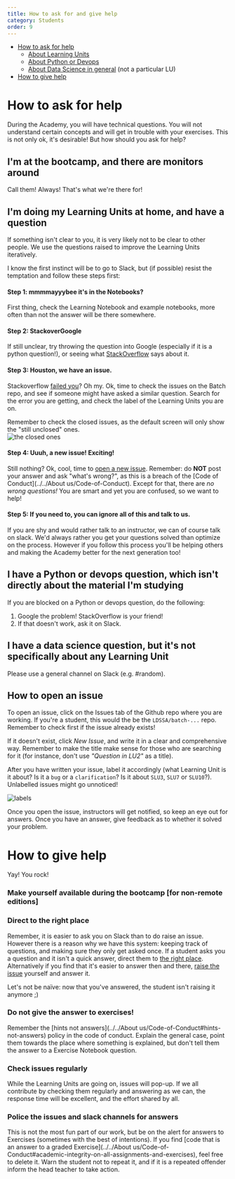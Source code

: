 ```yaml
---
title: How to ask for and give help
category: Students
order: 9
---
```



- [How to ask for help](#how-to-ask-for-help)
  - [About Learning Units](#im-doing-my-learning-units-at-home-and-have-a-question) 
  - [About Python or Devops](#i-have-a-python-or-devops-question-which-isnt-directly-about-the-material-im-studying) 
  - [About Data Science in general](#i-have-a-data-science-question-but-its-not-specifically-about-any-learning-unit) (not a particular LU)
- [How to give help](#how-to-give-help)

# How to ask for help 

During the Academy, you will have technical questions. You will not understand certain concepts and will get in trouble with your exercises. This is not only ok, it's desirable! But how should you ask for help? 

## I'm at the bootcamp, and there are monitors around 
Call them! Always! That's what we're there for! 

## I'm doing my Learning Units at home, and have a question

If something isn't clear to you, it is very likely not to be clear to other people. We use the questions raised to improve the Learning Units iteratively. 

I know the first instinct will be to go to Slack, but (if possible) resist the temptation and follow these steps first:

#### Step 1: mmmmayyybee it's in the Notebooks?
First thing, check the Learning Notebook and example notebooks, more often than not the answer will be there somewhere. 

#### Step 2: StackoverGoogle
If still unclear, try throwing the question into Google (especially if it is a python question!), or seeing what [StackOverflow](https://stackoverflow.com/) says about it.

#### Step 3: Houston, we have an issue.
Stackoverflow [failed you](https://youtu.be/BsBK3gyMFcw?t=12s)? Oh my. Ok, time to check the issues on the Batch repo, and see if someone might have asked a similar question. Search for the error you are getting, and check the label of the Learning Units you are on.

Remember to check the closed issues, as the default screen will only show the "still unclosed" ones.  
![the closed ones](https://i.ibb.co/Nmz1Hn8/issues.png)
 
#### Step 4: Uuuh, a new issue! Exciting! 
Still nothing? Ok, cool, time to [open a new issue](#how-to-open-an-issue). Remember: do **NOT** post your answer and ask "what's wrong?", as this is a breach of the [Code of Conduct](../../About us/Code-of-Conduct). Except for that, there are *no wrong questions!* You are smart and yet you are confused, so we want to help!  

#### Step 5: If you need to, you can ignore all of this and talk to us. 
If you are shy and would rather talk to an instructor, we can of course talk on slack. We'd always rather you get your questions solved than optimize on the process. However if you follow this process you'll be helping others and making the Academy better for the next generation too!


## I have a Python or devops question, which isn't directly about the material I'm studying
If you are blocked on a Python or devops question, do the following: 
1. Google the problem! StackOverflow is your friend! 
1. If that doesn't work, ask it on Slack. 

## I have a data science question, but it's not specifically about any Learning Unit 
Please use a general channel on Slack (e.g. #random).

## How to open an issue 
To open an issue, click on the Issues tab of the Github repo where you are working. If you're a student, this would the be the `LDSSA/batch-...` repo. Remember to check first if the issue already exists!  

If it doesn't exist, click _New Issue_, and write it in a clear and comprehensive way. Remember to make the title make sense for those who are searching for it (for instance, don't use _"Question in LU2"_ as a title).
  
After you have written your issue, label it accordingly (what Learning Unit is it about? Is it a `bug` or a `clarification`? Is it about `SLU3`, `SLU7` or `SLU10`?). Unlabelled issues might go unnoticed!  

![labels](https://image.ibb.co/gyXkw7/Screen_Shot_2018_05_03_at_2_03_59_PM.png)

Once you open the issue, instructors will get notified, so keep an eye out for answers. Once you have an answer, give feedback as to whether it solved your problem. 

# How to give help 
Yay! You rock! 

### Make yourself available during the bootcamp [for non-remote editions]

### Direct to the right place 
Remember, it is easier to ask you on Slack than to do raise an issue. However there is a reason why we have this system: keeping track of questions, and making sure they only get asked once. If a student asks you a question and it isn't a quick answer, direct them to [the right place](#how-to-ask-for-help). Alternatively if you find that it's easier to answer then and there, [raise the issue](#how-to-open-an-issue) yourself and answer it. 

Let's not be naïve: now that you've answered, the student isn't raising it anymore ;) 

### Do not give the answer to exercises!
Remember the [hints not answers](../../About us/Code-of-Conduct#hints-not-answers) policy in the code of conduct. Explain the general case, point them towards the place where something is explained, but don't tell them the answer to a Exercise Notebook question.

### Check issues regularly 
While the Learning Units are going on, issues will pop-up. If we all contribute by checking them regularly and answering as we can, the response time will be excellent, and the effort shared by all. 

### Police the issues and slack channels for answers
This is not the most fun part of our work, but be on the alert for answers to Exercises (sometimes with the best of intentions). If you find [code that is an answer to a graded Exercise](../../About us/Code-of-Conduct#academic-integrity-on-all-assignments-and-exercises), feel free to delete it. Warn the student not to repeat it, and if it is a repeated offender inform the head teacher to take action. 

